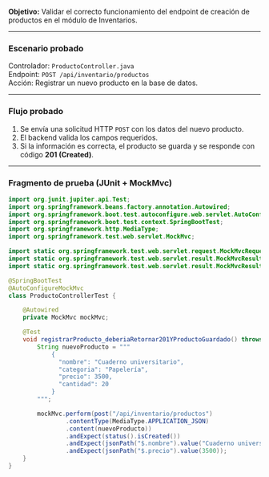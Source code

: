 **Objetivo:** Validar el correcto funcionamiento del endpoint de creación de productos en el módulo de Inventarios.

---

### Escenario probado
Controlador: `ProductoController.java`  
Endpoint: `POST /api/inventario/productos`  
Acción: Registrar un nuevo producto en la base de datos.

---

### Flujo probado
1. Se envía una solicitud HTTP `POST` con los datos del nuevo producto.  
2. El backend valida los campos requeridos.  
3. Si la información es correcta, el producto se guarda y se responde con código **201 (Created)**.  

---

### Fragmento de prueba (JUnit + MockMvc)
```java
import org.junit.jupiter.api.Test;
import org.springframework.beans.factory.annotation.Autowired;
import org.springframework.boot.test.autoconfigure.web.servlet.AutoConfigureMockMvc;
import org.springframework.boot.test.context.SpringBootTest;
import org.springframework.http.MediaType;
import org.springframework.test.web.servlet.MockMvc;

import static org.springframework.test.web.servlet.request.MockMvcRequestBuilders.post;
import static org.springframework.test.web.servlet.result.MockMvcResultMatchers.status;
import static org.springframework.test.web.servlet.result.MockMvcResultMatchers.jsonPath;

@SpringBootTest
@AutoConfigureMockMvc
class ProductoControllerTest {

    @Autowired
    private MockMvc mockMvc;

    @Test
    void registrarProducto_deberiaRetornar201YProductoGuardado() throws Exception {
        String nuevoProducto = """
            {
              "nombre": "Cuaderno universitario",
              "categoria": "Papelería",
              "precio": 3500,
              "cantidad": 20
            }
        """;

        mockMvc.perform(post("/api/inventario/productos")
                .contentType(MediaType.APPLICATION_JSON)
                .content(nuevoProducto))
                .andExpect(status().isCreated())
                .andExpect(jsonPath("$.nombre").value("Cuaderno universitario"))
                .andExpect(jsonPath("$.precio").value(3500));
    }
}
